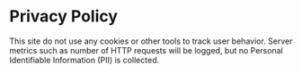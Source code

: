 # Privacy Policy
This site do not use any cookies or other tools to track user behavior. Server metrics such as number of HTTP requests will be logged, but no Personal Identifiable Information (PII) is collected.
